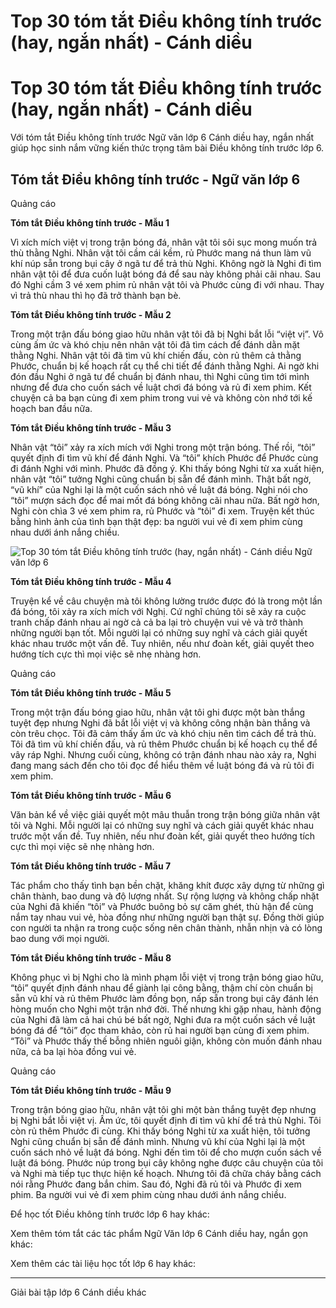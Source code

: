 # Top 30 tóm tắt Điều không tính trước (hay, ngắn nhất) - Cánh diều

# Top 30 tóm tắt Điều không tính trước (hay, ngắn nhất) - Cánh diều

Với tóm tắt Điều không tính trước Ngữ văn lớp 6 Cánh diều hay, ngắn nhất giúp học sinh nắm vững kiến thức trọng tâm bài Điều không tính trước lớp 6.

## Tóm tắt Điều không tính trước - Ngữ văn lớp 6

Quảng cáo

**Tóm tắt Điều không tính trước - Mẫu 1**

Vì xích mích việt vị trong trận bóng đá, nhân vật tôi sôi sục mong muốn trả thù thằng Nghi. Nhân vật tôi cầm cái kềm, rủ Phước mang ná thun làm vũ khí núp sẵn trong bụi cây ở ngã tư để trả thù Nghi. Không ngờ là Nghi đi tìm nhân vật tôi để đưa cuốn luật bóng đá để sau này không phải cãi nhau. Sau đó Nghi cầm 3 vé xem phim rủ nhân vật tôi và Phước cùng đi với nhau. Thay vì trả thù nhau thì họ đã trở thành bạn bè.

**Tóm tắt Điều không tính trước - Mẫu 2**

Trong một trận đấu bóng giao hữu nhân vật tôi đã bị Nghi bắt lỗi “việt vị”. Vô cùng ấm ức và khó chịu nên nhân vật tôi đã tìm cách để đánh dằn mặt thằng Nghi. Nhân vật tôi đã tìm vũ khí chiến đấu, còn rủ thêm cả thằng Phước, chuẩn bị kế hoạch rất cụ thể chi tiết để đánh thằng Nghi. Ai ngờ khi đón đầu Nghi ở ngã tư để chuẩn bị đánh nhau, thì Nghi cũng tìm tới mình nhưng để đưa cho cuốn sách về luật chơi đá bóng và rủ đi xem phim. Kết chuyện cả ba bạn cùng đi xem phim trong vui vẻ và không còn nhớ tới kế hoạch ban đầu nữa.

**Tóm tắt Điều không tính trước - Mẫu 3**

Nhân vật “tôi” xảy ra xích mích với Nghi trong một trận bóng. Thế rồi, “tôi” quyết định đi tìm vũ khí để đánh Nghi. Và “tôi” khích Phước để Phước cùng đi đánh Nghi với mình. Phước đã đồng ý. Khi thấy bóng Nghi từ xa xuất hiện, nhân vật “tôi” tưởng Nghi cũng chuẩn bị sẵn để đánh mình. Thật bất ngờ, “vũ khí” của Nghi lại là một cuốn sách nhỏ về luật đá bóng. Nghi nói cho “tôi” mượn sách đọc để mai mốt đá bóng không cãi nhau nữa. Bất ngờ hơn, Nghi còn chìa 3 vé xem phim ra, rủ Phước và “tôi” đi xem. Truyện kết thúc bằng hình ảnh của tình bạn thật đẹp: ba người vui vẻ đi xem phim cùng nhau dưới ánh nắng chiều.

![Top 30 tóm tắt Điều không tính trước \(hay, ngắn nhất\) - Cánh diều Ngữ văn lớp 6](https://vietjack.com/soan-van-lop-6-cd/images/tom-tat-dieu-khong-tinh-truoc-66827.png)

**Tóm tắt Điều không tính trước - Mẫu 4**

Truyện kể về câu chuyện mà tôi không lường trước được đó là trong một lần đá bóng, tôi xảy ra xích mích với Nghị. Cứ nghĩ chúng tôi sẽ xảy ra cuộc tranh chấp đánh nhau ai ngờ cả cả ba lại trò chuyện vui vẻ và trở thành những người bạn tốt. Mỗi người lại có những suy nghĩ và cách giải quyết khác nhau trước một vấn đề. Tuy nhiên, nếu như đoàn kết, giải quyết theo hướng tích cực thì mọi việc sẽ nhẹ nhàng hơn.

Quảng cáo

**Tóm tắt Điều không tính trước - Mẫu 5**

Trong một trận đấu bóng giao hữu, nhân vật tôi ghi được một bàn thắng tuyệt đẹp nhưng Nghi đã bắt lỗi việt vị và không công nhận bàn thắng và còn trêu chọc. Tôi đã cảm thấy ấm ức và khó chịu nên tìm cách để trả thù. Tôi đã tìm vũ khí chiến đấu, và rủ thêm Phước chuẩn bị kế hoạch cụ thể để vây ráp Nghi. Nhưng cuối cùng, không có trận đánh nhau nào xảy ra, Nghi đang mang sách đến cho tôi đọc để hiểu thêm về luật bóng đá và rủ tôi đi xem phim.

**Tóm tắt Điều không tính trước - Mẫu 6**

Văn bản kể về việc giải quyết một mâu thuẫn trong trận bóng giữa nhân vật tôi và Nghi. Mỗi người lại có những suy nghĩ và cách giải quyết khác nhau trước một vấn đề. Tuy nhiên, nếu như đoàn kết, giải quyết theo hướng tích cực thì mọi việc sẽ nhẹ nhàng hơn.

**Tóm tắt Điều không tính trước - Mẫu 7**

Tác phẩm cho thấy tình bạn bền chặt, khăng khít được xây dựng từ những gì chân thành, bao dung và độ lượng nhất. Sự rộng lượng và không chấp nhặt của Nghi đã khiến “tôi” và Phước buông bỏ sự căm ghét, thù hận để cùng nắm tay nhau vui vẻ, hòa đồng như những người bạn thật sự. Đồng thời giúp con người ta nhận ra trong cuộc sống nên chân thành, nhẫn nhịn và có lòng bao dung với mọi người.

**Tóm tắt Điều không tính trước - Mẫu 8**

Không phục vì bị Nghi cho là mình phạm lỗi việt vị trong trận bóng giao hữu, “tôi” quyết định đánh nhau để giành lại công bằng, thậm chí còn chuẩn bị sẵn vũ khí và rủ thêm Phước làm đồng bọn, nấp sẵn trong bụi cây đánh lén hòng muốn cho Nghi một trận nhớ đời. Thế nhưng khi gặp nhau, hành động của Nghi đã làm cả hai chú bé bất ngờ, Nghi đưa ra một cuốn sách về luật bóng đá để “tôi” đọc tham khảo, còn rủ hai người bạn cùng đi xem phim. “Tôi” và Phước thấy thế bỗng nhiên nguôi giận, không còn muốn đánh nhau nữa, cả ba lại hòa đồng vui vẻ.

Quảng cáo

**Tóm tắt Điều không tính trước - Mẫu 9**

Trong trận bóng giao hữu, nhân vật tôi ghi một bàn thắng tuyệt đẹp nhưng bị Nghi bắt lỗi việt vị. Ấm ức, tôi quyết định đi tìm vũ khí để trả thù Nghi. Tôi còn rủ thêm Phước đi cùng. Khi thấy bóng Nghi từ xa xuất hiện, tôi tưởng Nghi cũng chuẩn bị sẵn để đánh mình. Nhưng vũ khí của Nghi lại là một cuốn sách nhỏ về luật đá bóng. Nghi đến tìm tôi để cho mượn cuốn sách về luật đá bóng. Phước núp trong bụi cây không nghe được câu chuyện của tôi và Nghi mà tiếp tục thực hiện kế hoạch. Nhưng tôi đã chữa cháy bằng cách nói rằng Phước đang bắn chim. Sau đó, Nghi đã rủ tôi và Phước đi xem phim. Ba người vui vẻ đi xem phim cùng nhau dưới ánh nắng chiều.

Để học tốt Điều không tính trước lớp 6 hay khác:

Xem thêm tóm tắt các tác phẩm Ngữ Văn lớp 6 Cánh diều hay, ngắn gọn khác:

Xem thêm các tài liệu học tốt lớp 6 hay khác:

* * *

Giải bài tập lớp 6 Cánh diều khác
